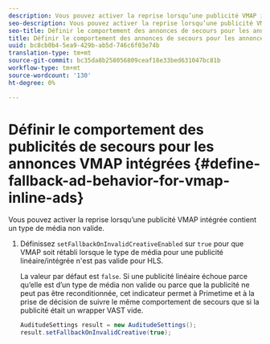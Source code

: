 ```yaml
---
description: Vous pouvez activer la reprise lorsqu’une publicité VMAP intégrée contient un type de média non valide.
seo-description: Vous pouvez activer la reprise lorsqu’une publicité VMAP intégrée contient un type de média non valide.
seo-title: Définir le comportement des annonces de secours pour les annonces VMAP intégrées
title: Définir le comportement des annonces de secours pour les annonces VMAP intégrées
uuid: bc8cb0b4-5ea9-429b-ab5d-746c6f03e74b
translation-type: tm+mt
source-git-commit: bc35da8b258056809ceaf18e33bed631047bc81b
workflow-type: tm+mt
source-wordcount: '130'
ht-degree: 0%

---
```



# Définir le comportement des publicités de secours pour les annonces VMAP intégrées {#define-fallback-ad-behavior-for-vmap-inline-ads}

Vous pouvez activer la reprise lorsqu’une publicité VMAP intégrée contient un type de média non valide.

1. Définissez `setFallbackOnInvalidCreativeEnabled` sur `true` pour que VMAP soit rétabli lorsque le type de média pour une publicité linéaire/intégrée n&#39;est pas valide pour HLS.

   La valeur par défaut est `false`. Si une publicité linéaire échoue parce qu’elle est d’un type de média non valide ou parce que la publicité ne peut pas être reconditionnée, cet indicateur permet à Primetime et à la prise de décision de suivre le même comportement de secours que si la publicité était un wrapper VAST vide.

   ```java
   AuditudeSettings result = new AuditudeSettings(); 
   result.setFallbackOnInvalidCreative(true);
   ```

